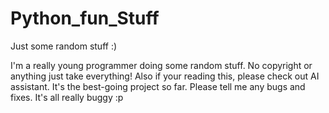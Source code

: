 # Python_fun_Stuff
Just some random stuff :)

I'm a really young programmer doing some random stuff. No copyright or anything just take everything!
Also if your reading this, please check out AI assistant. It's the best-going project so far. Please tell me any bugs and fixes. It's all really buggy :p

